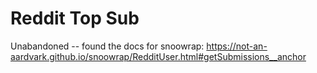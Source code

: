 # Reddit Top Sub

Unabandoned -- found the docs for snoowrap: https://not-an-aardvark.github.io/snoowrap/RedditUser.html#getSubmissions__anchor
